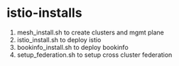# istio-installs

1. mesh_install.sh to create clusters and mgmt plane
2. istio_install.sh to deploy istio
3. bookinfo_install.sh to deploy bookinfo
4. setup_federation.sh to setup cross cluster federation